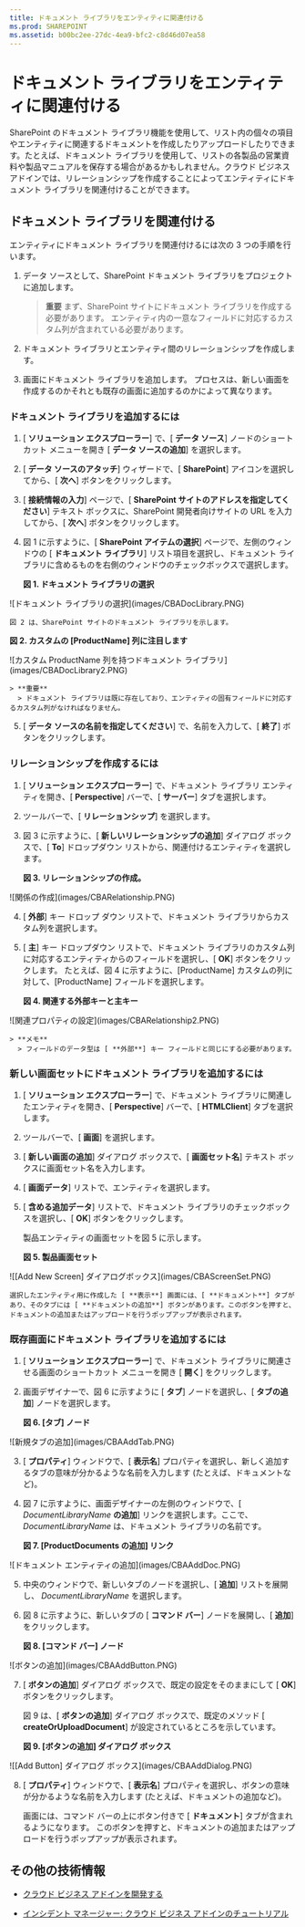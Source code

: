 ```yaml
---
title: ドキュメント ライブラリをエンティティに関連付ける
ms.prod: SHAREPOINT
ms.assetid: b00bc2ee-27dc-4ea9-bfc2-c8d46d07ea58
---
```



# ドキュメント ライブラリをエンティティに関連付ける
SharePoint のドキュメント ライブラリ機能を使用して、リスト内の個々の項目やエンティティに関連するドキュメントを作成したりアップロードしたりできます。たとえば、ドキュメント ライブラリを使用して、リストの各製品の営業資料や製品マニュアルを保存する場合があるかもしれません。クラウド ビジネス アドインでは、リレーションシップを作成することによってエンティティにドキュメント ライブラリを関連付けることができます。
## ドキュメント ライブラリを関連付ける

エンティティにドキュメント ライブラリを関連付けるには次の 3 つの手順を行います。




1. データ ソースとして、SharePoint ドキュメント ライブラリをプロジェクトに追加します。

    > **重要**
      > まず、SharePoint サイトにドキュメント ライブラリを作成する必要があります。 エンティティ内の一意なフィールドに対応するカスタム列が含まれている必要があります。 
2. ドキュメント ライブラリとエンティティ間のリレーションシップを作成します。


3. 画面にドキュメント ライブラリを追加します。 プロセスは、新しい画面を作成するのかそれとも既存の画面に追加するのかによって異なります。



### ドキュメント ライブラリを追加するには


1. [ **ソリューション エクスプローラー**] で、[ **データ ソース**] ノードのショート カット メニューを開き [ **データ ソースの追加**] を選択します。


2. [ **データ ソースのアタッチ**] ウィザードで、[ **SharePoint**] アイコンを選択してから、[ **次へ**] ボタンをクリックします。


3. [ **接続情報の入力**] ページで、[ **SharePoint サイトのアドレスを指定してください**] テキスト ボックスに、SharePoint 開発者向けサイトの URL を入力してから、[ **次へ**] ボタンをクリックします。


4. 図 1 に示すように、[ **SharePoint アイテムの選択**] ページで、左側のウィンドウの [ **ドキュメント ライブラリ**] リスト項目を選択し、ドキュメント ライブラリに含めるものを右側のウィンドウのチェックボックスで選択します。

   **図 1. ドキュメント ライブラリの選択**



!\[ドキュメント ライブラリの選択](images/CBADocLibrary.PNG)


    図 2 は、SharePoint サイトのドキュメント ライブラリを示します。


   **図 2. カスタムの [ProductName] 列に注目します**



!\[カスタム ProductName 列を持つドキュメント ライブラリ](images/CBADocLibrary2.PNG)



    > **重要**
      > ドキュメント ライブラリは既に存在しており、エンティティの固有フィールドに対応するカスタム列がなければなりません。 
5. [ **データ ソースの名前を指定してください**] で、名前を入力して、[ **終了**] ボタンをクリックします。



### リレーションシップを作成するには


1. [ **ソリューション エクスプローラー**] で、ドキュメント ライブラリ エンティティを開き、[ **Perspective**] バーで、[ **サーバー**] タブを選択します。


2. ツールバーで、[ **リレーションシップ**] を選択します。


3. 図 3 に示すように、[ **新しいリレーションシップの追加**] ダイアログ ボックスで、[ **To**] ドロップダウン リストから、関連付けるエンティティを選択します。

   **図 3. リレーションシップの作成。**



!\[関係の作成](images/CBARelationship.PNG)





4. [ **外部**] キー ドロップ ダウン リストで、ドキュメント ライブラリからカスタム列を選択します。


5. [ **主**] キー ドロップダウン リストで、ドキュメント ライブラリのカスタム列に対応するエンティティからのフィールドを選択し、[ **OK**] ボタンをクリックします。 たとえば、図 4 に示すように、[ProductName] カスタムの列に対して、[ProductName] フィールドを選択します。

   **図 4. 関連する外部キーと主キー**



!\[関連プロパティの設定](images/CBARelationship2.PNG)



    > **メモ**
      > フィールドのデータ型は [ **外部**] キー フィールドと同じにする必要があります。 

### 新しい画面セットにドキュメント ライブラリを追加するには


1. [ **ソリューション エクスプローラー**] で、ドキュメント ライブラリに関連したエンティティを開き、[ **Perspective**] バーで、[ **HTMLClient**] タブを選択します。


2. ツールバーで、[ **画面**] を選択します。


3. [ **新しい画面の追加**] ダイアログ ボックスで、[ **画面セット名**] テキスト ボックスに画面セット名を入力します。


4. [ **画面データ**] リストで、エンティティを選択します。


5. [ **含める追加データ**] リストで、ドキュメント ライブラリのチェックボックスを選択し、[ **OK**] ボタンをクリックします。

    製品エンティティの画面セットを図 5 に示します。


   **図 5. 製品画面セット**



!\[[Add New Screen] ダイアログボックス](images/CBAScreenSet.PNG)


    選択したエンティティ用に作成した [ **表示**] 画面には、[ **ドキュメント**] タブがあり、そのタブには [ **ドキュメントの追加**] ボタンがあります。このボタンを押すと、ドキュメントの追加またはアップロードを行うポップアップが表示されます。



### 既存画面にドキュメント ライブラリを追加するには


1. [ **ソリューション エクスプローラー**] で、ドキュメント ライブラリに関連させる画面のショートカット メニューを開き [ **開く**] をクリックします。


2. 画面デザイナーで、図 6 に示すように [ **タブ**] ノードを選択し、[ **タブの追加**] ノードを選択します。

   **図 6. [タブ] ノード**



!\[新規タブの追加](images/CBAAddTab.PNG)





3. [ **プロパティ**] ウィンドウで、[ **表示名**] プロパティを選択し、新しく追加するタブの意味が分かるような名前を入力します (たとえば、ドキュメントなど)。


4. 図 7 に示すように、画面デザイナーの左側のウィンドウで、[ _DocumentLibraryName_ **の追加**] リンクを選択します。ここで、 _DocumentLibraryName_ は、ドキュメント ライブラリの名前です。

   **図 7. [ProductDocuments の追加] リンク**



!\[ドキュメント エンティティの追加](images/CBAAddDoc.PNG)





5. 中央のウィンドウで、新しいタブのノードを選択し、[ **追加**] リストを展開し、 _DocumentLibraryName_ を選択します。


6. 図 8 に示すように、新しいタブの [ **コマンド バー**] ノードを展開し、[ **追加**] をクリックします。

   **図 8. [コマンド バー] ノード**



!\[ボタンの追加](images/CBAAddButton.PNG)





7. [ **ボタンの追加**] ダイアログ ボックスで、既定の設定をそのままにして [ **OK**] ボタンをクリックします。

    図 9 は、[ **ボタンの追加**] ダイアログ ボックスで、既定のメソッド [ **createOrUploadDocument**] が設定されているところを示しています。


   **図 9. [ボタンの追加] ダイアログ ボックス**



!\[[Add Button] ダイアログ ボックス](images/CBAAddDialog.PNG)





8. [ **プロパティ**] ウィンドウで、[ **表示名**] プロパティを選択し、ボタンの意味が分かるような名前を入力します (たとえば、ドキュメントの追加など)。

    画面には、コマンド バーの上にボタン付きで [ **ドキュメント**] タブが含まれるようになります。 このボタンを押すと、ドキュメントの追加またはアップロードを行うポップアップが表示されます。



## その他の技術情報
<a name="bk_addresources"> </a>


-  [クラウド ビジネス アドインを開発する](develop-cloud-business-add-ins.md)


-  [インシデント マネージャー: クラウド ビジネス アドインのチュートリアル](incident-manager-a-cloud-business-add-in-tutorial.md)



